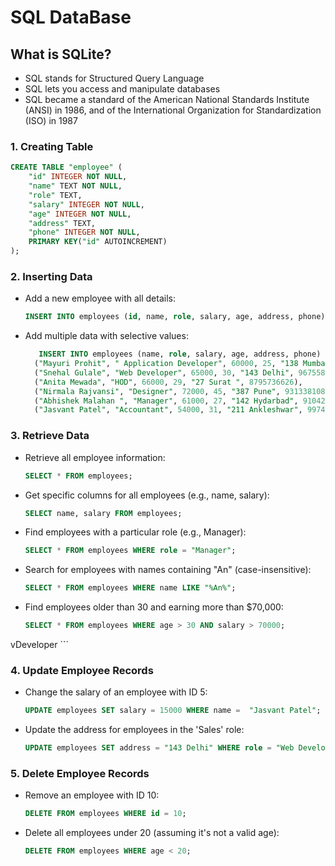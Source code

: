 # SQL DataBase

## What is SQLite?
- SQL stands for Structured Query Language
- SQL lets you access and manipulate databases
- SQL became a standard of the American National Standards Institute (ANSI) in 1986, and of the International Organization for Standardization (ISO) in 1987

### 1. Creating Table

```sql
CREATE TABLE "employee" (
    "id" INTEGER NOT NULL,
    "name" TEXT NOT NULL,
    "role" TEXT,
    "salary" INTEGER NOT NULL,
    "age" INTEGER NOT NULL,
    "address" TEXT,
    "phone" INTEGER NOT NULL,
    PRIMARY KEY("id" AUTOINCREMENT)
);
```
### 2. Inserting Data

- Add a new employee with all details:

  ``` sql
  INSERT INTO employees (id, name, role, salary, age, address, phone) VALUES (1, "Durga Mewada", "Manager", 50000, 20, "910 Surat", 9313381084);
  ```

- Add multiple data with selective values:

  ``` sql
     INSERT INTO employees (name, role, salary, age, address, phone) VALUES 
    ("Mayuri Prohit", " Application Developer", 60000, 25, "138 Mumbai", 9382756937),
    ("Snehal Gulale", "Web Developer", 65000, 30, "143 Delhi", 9675583753),
    ("Anita Mewada", "HOD", 66000, 29, "27 Surat ", 8795736626),
    ("Nirmala Rajvansi", "Designer", 72000, 45, "387 Pune", 9313381084),
    ("Abhishek Malahan ", "Manager", 61000, 27, "142 Hydarbad", 9104294560),
    ("Jasvant Patel", "Accountant", 54000, 31, "211 Ankleshwar", 9974789975);
  ```

### 3. Retrieve Data
  - Retrieve all employee information:

    ``` sql
    SELECT * FROM employees;

    ```
  - Get specific columns for all employees (e.g., name, salary):

    ``` sql
    SELECT name, salary FROM employees;


    ```

  - Find employees with a particular role (e.g., Manager):

    ``` sql
    SELECT * FROM employees WHERE role = "Manager";

    ```

  - Search for employees with names containing "An" (case-insensitive):
    ``` sql
    SELECT * FROM employees WHERE name LIKE "%An%";


    ```

  - Find employees older than 30 and earning more than $70,000:

    ``` sql
    SELECT * FROM employees WHERE age > 30 AND salary > 70000;

vDeveloper
    ```


### 4. Update Employee Records

- Change the salary of an employee with ID 5:
    ```sql
    UPDATE employees SET salary = 15000 WHERE name =  "Jasvant Patel";

    ```
- Update the address for employees in the 'Sales' role:
    ```sql
    UPDATE employees SET address = "143 Delhi" WHERE role = "Web Developer ";

    ```


### 5. Delete Employee Records
    
- Remove an employee with ID 10:
    ```sql
    DELETE FROM employees WHERE id = 10;

    ```



- Delete all employees under 20 (assuming it's not a valid age):
    ```sql
    DELETE FROM employees WHERE age < 20;

    ```
